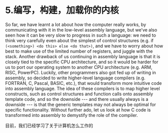 # 5.编写，构建，加载你的内核

So far, we have learnt a lot about how the computer really works, by communicating with it in the low-level assembly language, but we’ve also seen how it can be very slow to progress in such a language: we need to think very carefully even about the simplest of control structures (e.g. if `(<something>) <do this> else <do that>)`, and we have to worry about how best to make use of the limited number of registers, and juggle with the stack. Another drawback of us continuing in assembly language is that it is closely tied to the specific CPU architecture, and so it would be harder for us to port our operating system to another CPU architecture (e.g. ARM, RISC, PowerPC).
Luckily, other programmers also got fed up of writing in assembly, so decided to write higher-level language compilers (e.g. FORTRAN, C, Pascal, BASIC, etc.), that would transform more intuitive code into assembly language. The idea of these compilers is to map higher level constructs, such as control structures and function calls onto assembly template code, and so the downside --- and there usually always is a downside --- is that the generic templates may not always be optimal for specific functionality. Without further ado, let us look at how C code is transformed into assembly to demystify the role of the compiler.

目前，我们已经学习了关于计算机怎么工作的